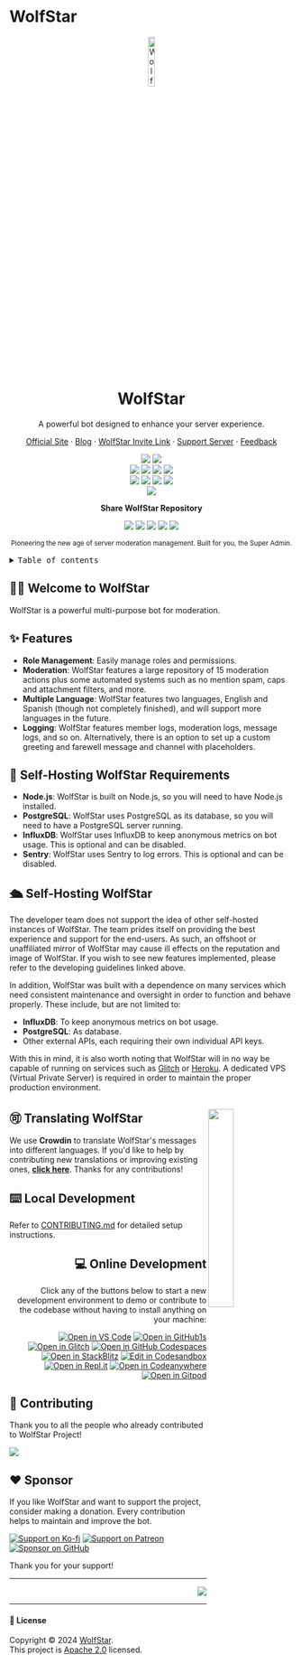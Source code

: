 # WolfStar

<div align="center"><a name="readme-top"></a>

<img src="https://github.com/WolfStarBot.png" width="15%" alt="WolfStar Logo">

# WolfStar

A powerful bot designed to enhance your server experience.<br/>

[Official Site][official-site] · [Blog][blog] · [WolfStar Invite Link][invite-link] · [Support Server][discord-link] · [Feedback][github-issues-link]

<!-- SHIELD GROUP -->

[![][github-release-shield]][github-release-link]
[![][github-releasedate-shield]][github-releasedate-link]<br/>
[![][discord-shield]][discord-link]
[![][codecov-shield]][codecov-link]
[![][codspeed-shield]][codspeed-link]
[![][github-contributors-shield]][github-contributors-link]<br/>
[![][github-forks-shield]][github-forks-link]
[![][github-stars-shield]][github-stars-link]
[![][github-issues-shield]][github-issues-link]
[![][github-license-shield]][github-license-link]<br>
[![][pr-welcome-shield]][pr-welcome-link]

**Share WolfStar Repository**

[![][share-linkedin-shield]][share-linkedin-link]
[![][share-reddit-shield]][share-reddit-link]
[![][share-telegram-shield]][share-telegram-link]
[![][share-whatsapp-shield]][share-whatsapp-link]
[![][share-x-shield]][share-x-link]

<sup>Pioneering the new age of server moderation management. Built for you, the Super Admin.</sup>

</div>

<details>
<summary><kbd>Table of contents</kbd></summary>

#### TOC

- [👋🏻 Welcome to WolfStar](#-welcome-to-wolfstar)
- [✨ Features](#-features)
- [🛳 Self-Hosting WolfStar](#-self-hosting-wolfstar)
- [🚀 Self-Hosting WolfStar Requirements](#-self-hosting-wolfstar-requirements)
- [🉑 Translating WolfStar](#-translating-wolfstar)
- [⌨️ Local Development](#️-local-development)
- [💻 Online Development](#-online-development)
- [🤝 Contributing](#-contributing)
- [❤️ Sponsor](#️-sponsor)

<br/>

</details>
<div id="-welcome-to-wolfstar">

## 👋🏻 Welcome to WolfStar

WolfStar is a powerful multi-purpose bot for moderation.

</div>

<div id="-features">

## ✨ Features

- **Role Management**: Easily manage roles and permissions.
- **Moderation**: WolfStar features a large repository of 15 moderation actions plus some automated systems such as no mention spam, caps and attachment filters, and more.
- **Multiple Language**: WolfStar features two languages, English and Spanish (though not completely finished), and will support more languages in the future.
- **Logging**: WolfStar features member logs, moderation logs, message logs, and so on. Alternatively, there is an option to set up a custom greeting and farewell message and channel with placeholders.

</div>

<div id="-self-hosting-wolfstar-requirements">

## 🚀 Self-Hosting WolfStar Requirements

- **Node.js**: WolfStar is built on Node.js, so you will need to have Node.js installed.
- **PostgreSQL**: WolfStar uses PostgreSQL as its database, so you will need to have a PostgreSQL server running.
- **InfluxDB**: WolfStar uses InfluxDB to keep anonymous metrics on bot usage. This is optional and can be disabled.
- **Sentry**: WolfStar uses Sentry to log errors. This is optional and can be disabled.
  </div>

<div id="-self-hosting-wolfstar">

## 🛳 Self-Hosting WolfStar

The developer team does not support the idea of other self-hosted instances of WolfStar. The team prides itself on providing the best experience and support for the end-users. As such, an offshoot or unaffiliated mirror of WolfStar may cause ill effects on the reputation and image of WolfStar. If you wish to see new features implemented, please refer to the developing guidelines linked above.

In addition, WolfStar was built with a dependence on many services which need consistent maintenance and oversight in order to function and behave properly. These include, but are not limited to:

- **InfluxDB**: To keep anonymous metrics on bot usage.
- **PostgreSQL**: As database.
- Other external APIs, each requiring their own individual API keys.

With this in mind, it is also worth noting that WolfStar will in no way be capable of running on services such as [Glitch] or [Heroku]. A dedicated VPS (Virtual Private Server) is required in order to maintain the proper production environment.

</div>

<div id="-translating-wolfstar">

## 🉑 Translating WolfStar <a href="https://translation.wolfstar.rocks" target="_blank"><img src="https://support.crowdin.com/assets/logos/crowdin-core-logo.png" align="right" width="30%"></a>

We use **Crowdin** to translate WolfStar's messages into different languages. If you'd like to help by contributing new translations or improving existing ones, [**click here**](https://translation.wolfstar.rocks). Thanks for any contributions!

</div>

<div id="️-local-development">

## ⌨️ Local Development

Refer to [CONTRIBUTING.md][set-up - refer to contributing.md] for detailed setup instructions.

</div>

<div id="-online-development" align="right">

## 💻 Online Development

Click any of the buttons below to start a new development environment to demo or contribute to the codebase without having to install anything on your machine:

[![Open in VS Code](https://img.shields.io/badge/Open%20in-VS%20Code-blue?logo=visualstudiocode)](https://vscode.dev/github/wolfstar-project/wolfstar)
[![Open in GitHub1s](https://img.shields.io/badge/Open%20in-GitHub1s-blue?logo=github)](https://github1s.com/wolfstar-project/wolfstar)
[![Open in Glitch](https://img.shields.io/badge/Open%20in-Glitch-purple?logo=glitch)](https://glitch.com/edit/#!/import/github/wolfstar-project/wolfstar)
[![Open in GitHub Codespaces](https://github.com/codespaces/badge.svg)](https://codespaces.new/wolfstar-project/wolfstar)
[![Open in StackBlitz](https://developer.stackblitz.com/img/open_in_stackblitz.svg)](https://stackblitz.com/github/wolfstar-project/wolfstar)
[![Edit in Codesandbox](https://codesandbox.io/static/img/play-codesandbox.svg)](https://codesandbox.io/s/github/wolfstar-project/wolfstar)
[![Open in Repl.it](https://replit.com/badge/github/withastro/astro)](https://replit.com/github/wolfstar-project/wolfstar)
[![Open in Codeanywhere](https://codeanywhere.com/img/open-in-codeanywhere-btn.svg)](https://app.codeanywhere.com/#https://github.com/wolfstar-project/wolfstar)
[![Open in Gitpod](https://gitpod.io/button/open-in-gitpod.svg)](https://gitpod.io/#https://github.com/wolfstar-project/wolfstar)

</div>

<div id="️-contributing">

## 🤝 Contributing

Thank you to all the people who already contributed to WolfStar Project!

<a href="https://github.com/wolfstar-project/wolfstar/graphs/contributors">
    <img src="https://contrib.rocks/image?repo=wolfstar-project/wolfstar" />
</a>
</div>

<div id="️-sponsor">

## ❤️ Sponsor

If you like WolfStar and want to support the project, consider making a donation. Every contribution helps to maintain and improve the bot.

[![Support on Ko-fi](https://img.shields.io/badge/Support%20on%20Ko--fi-ff5e5b?style=for-the-badge&logo=ko-fi&logoColor=white)][ko-fi-link]
[![Support on Patreon](https://img.shields.io/badge/Support%20on%20Patreon-F96854?style=for-the-badge&logo=patreon&logoColor=white)][patreon-link]
[![Sponsor on GitHub](https://img.shields.io/badge/Sponsor%20on%20GitHub-ffcb47?style=for-the-badge&logo=github&logoColor=white)][github-sponsor-link]

Thank you for your support!

</div>

<!-- LINK GROUP -->

---

<div align="right">

[![][back-to-top]](#readme-top)

</div>

---

<summary><h4>📝 License</h4>

Copyright © 2024 [WolfStar][profile-link]. <br />
This project is [Apache 2.0](./LICENSE) licensed.

<!-- LINK GROUP -->

[ko-fi-link]: https://ko-fi.com/redstar071
[patreon-link]: https://www.patreon.com/RedStar071
[github-sponsor-link]: https://github.com/sponsors/wolfstar-project
[wolfstar-invite-link]: https://invite.wolfstar.rocks
[glitch]: https://glitch.com
[heroku]: https://heroku.com
[back-to-top]: https://img.shields.io/badge/-BACK_TO_TOP-151515?style=flat-square
[blog]: https://blog.wolfstar.rocks
[codecov-link]: https://codecov.io/gh/wolfstar-project/wolfstar
[codecov-shield]: https://img.shields.io/codecov/c/github/wolfstar-project/wolfstar?labelColor=black&style=flat-square&logo=codecov&logoColor=white
[codspeed-link]: https://codspeed.io/wolfstar-project/wolfstar
[codspeed-shield]: https://img.shields.io/endpoint?url=https://codspeed.io/badge.json
[codespaces-link]: https://codespaces.new/wolfstar-project/wolfstar
[codespaces-shield]: https://github.com/codespaces/badge.svg
[discord-link]: https://discord.gg/gqAnRyUXG8
[discord-shield]: https://img.shields.io/discord/830481105261821952?color=5865F2&label=discord&labelColor=black&logo=discord&logoColor=white&style=flat-square
[discord-shield-badge]: https://img.shields.io/discord/1127171173982154893?color=5865F2&label=discord&labelColor=black&logo=discord&logoColor=white&style=for-the-badge
[github-contributors-link]: https://github.com/wolfstar-project/wolfstar/graphs/contributors
[github-contributors-shield]: https://img.shields.io/github/contributors/wolfstar-project/wolfstar?color=c4f042&labelColor=black&style=flat-square
[github-forks-link]: https://github.com/wolfstar-project/wolfstar/network/members
[github-forks-shield]: https://img.shields.io/github/forks/wolfstar-project/wolfstar?color=8ae8ff&labelColor=black&style=flat-square
[github-issues-link]: https://github.com/wolfstar-project/wolfstar/issues
[github-issues-shield]: https://img.shields.io/github/issues/wolfstar-project/wolfstar?color=ff80eb&labelColor=black&style=flat-square
[github-license-link]: https://github.com/wolfstar-project/wolfstar/blob/main/LICENSE
[github-license-shield]: https://img.shields.io/badge/license-apache%202.0-white?labelColor=black&style=flat-square
[github-project-link]: https://github.com/wolfstar-project/wolfstar/projects
[github-release-link]: https://github.com/wolfstar-project/wolfstar/releases
[github-release-shield]: https://img.shields.io/github/v/release/wolfstar-project/wolfstar?color=369eff&labelColor=black&logo=github&style=flat-square
[github-releasedate-link]: https://github.com/wolfstar-project/wolfstar/releases
[github-releasedate-shield]: https://img.shields.io/github/release-date/wolfstar-project/wolfstar?labelColor=black&style=flat-square
[github-stars-link]: https://github.com/wolfstar-project/wolfstar/network/stargazers
[github-stars-shield]: https://img.shields.io/github/stars/wolfstar-project/wolfstar?color=ffcb47&labelColor=black&style=flat-square
[issues-link]: https://img.shields.io/github/issues/wolfstar-project/wolfstar.svg?style=flat
[official-site]: https://wolfstar.rocks
[pr-welcome-link]: https://github.com/wolfstar-project/wolfstar/pulls
[pr-welcome-shield]: https://img.shields.io/badge/🤯_pr_welcome-%E2%86%92-ffcb47?labelColor=black&style=for-the-badge
[profile-link]: https://github.com/wolfstar
[set-up - refer to contributing.md]: https://github.com/wolfstar-project/.github/blob/main/.github/CONTRIBUTING.md
[share-linkedin-link]: https://linkedin.com/feed
[share-linkedin-shield]: https://img.shields.io/badge/-share%20on%20linkedin-black?labelColor=black&logo=linkedin&logoColor=white&style=flat-square
[share-reddit-link]: https://www.reddit.com/submit?title=Check%20this%20GitHub%20repository%20out%20%F0%9F%A4%AF%20WolfStar%20-%20A%20powerful%20bot%20designed%20to%20enhance%20your%20server%20experience.%20%23bot%20%23server%20%23openAI&url=https%3A%2F%2Fgithub.com%2Fwolfstar-project%2Fwolfstar
[share-reddit-shield]: https://img.shields.io/badge/-share%20on%20reddit-black?labelColor=black&logo=reddit&logoColor=white&style=flat-square
[share-telegram-link]: https://t.me/share/url"?text=Check%20this%20GitHub%20repository%20out%20%F0%9F%A4%AF%20WolfStar%20-%20A%20powerful%20bot%20designed%20to%20enhance%20your%20server%20experience.%20%23bot%20%23server%20%23openAI&url=https%3A%2F%2Fgithub.com%2Fwolfstar-project%2Fwolfstar
[share-telegram-shield]: https://img.shields.io/badge/-share%20on%20telegram-black?labelColor=black&logo=telegram&logoColor=white&style=flat-square
[share-whatsapp-link]: https://api.whatsapp.com/send?text=Check%20this%20GitHub%20repository%20out%20%F0%9F%A4%AF%20WolfStar%20-%20A%20powerful%20bot%20designed%20to%20enhance%20your%20server%20experience.%20https%3A%2F%2Fgithub.com%2Fwolfstar-project%2Fwolfstar%20%23bot%20%23server%20%23openAI
[share-whatsapp-shield]: https://img.shields.io/badge/-share%20on%20whatsapp-black?labelColor=black&logo=whatsapp&logoColor=white&style=flat-square
[share-x-link]: https://x.com/intent/tweet?hashtags=bot%2Cserver%2CopenAI&text=Check%20this%20GitHub%20repository%20out%20%F0%9F%A4%AF%20WolfStar%20-%20A%20powerful%20bot%20designed%20to%20enhance%20your%20server%20experience.&url=https%3A%2F%2Fgithub.com%2Fwolfstar-project%2Fwolfstar
[share-x-shield]: https://img.shields.io/badge/-share%20on%20x-black?labelColor=black&logo=x&logoColor=white&style=flat-square
[invite-link]: https://invite.wolfstar.rocks
